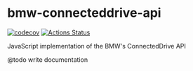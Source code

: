 # bmw-connecteddrive-api

[![codecov](https://codecov.io/gh/mihaiblaga89/bmw-connecteddrive-api/branch/master/graph/badge.svg)](https://codecov.io/gh/mihaiblaga89/bmw-connecteddrive-api)
[![Actions Status](https://github.com/mihaiblaga89/bmw-connecteddrive-api/workflows/tests/badge.svg)](https://github.com/mihaiblaga89/bmw-connecteddrive-api/actions)

JavaScript implementation of the BMW's ConnectedDrive API

@todo write documentation
